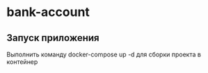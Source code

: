 # bank-account

## Запуск приложения
Выполнить команду docker-compose up -d для сборки проекта в контейнер

